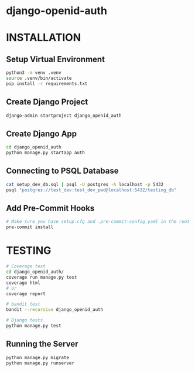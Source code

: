 # django-openid-auth

# INSTALLATION
## Setup Virtual Environment
``` Bash
python3 -m venv .venv
source .venv/bin/activate
pip install -r requirements.txt
```

## Create Django Project
``` Bash
django-admin startproject django_openid_auth
```

## Create Django App
``` Bash
cd django_openid_auth
python manage.py startapp auth
```

## Connecting to PSQL Database
``` Bash
cat setup_dev_db.sql | psql -U postgres -h localhost -p 5432
psql "postgres://test_dev:test_dev_pwd@localhost:5432/testing_db"
```

## Add Pre-Commit Hooks
``` Bash
# Make sure you have setup.cfg and .pre-commit-config.yaml in the root directory
pre-commit install
```

# TESTING
``` Bash
# Coverage test
cd django_openid_auth/
coverage run manage.py test
coverage html
# or
coverage report

# bandit test
bandit --recursive django_openid_auth

# Django tests
python manage.py test
```

## Running the Server
``` bash
python manage.py migrate
python manage.py runserver
```
